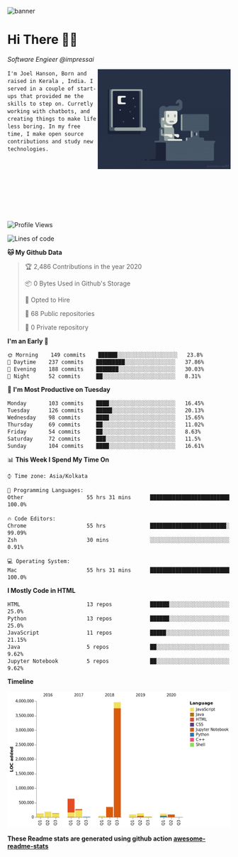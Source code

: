 ![banner](https://images.unsplash.com/photo-1553851935-cad21b77d358?ixlib=rb-1.2.1&ixid=eyJhcHBfaWQiOjEyMDd9&auto=format&fit=crop&w=2250&h=500&q=80)

# Hi There 👋🏼

<em>Software Engieer @impressai</em>

<img align='right' src="https://raw.githubusercontent.com/Joel-hanson/Joel-hanson/master/e426702edf874b181aced1e2fa5c6cde.gif" width="300">

```I'm Joel Hanson, Born and raised in Kerala , India. I served in a couple of start-ups that provided me the skills to step on. Curretly working with chatbots, and creating things to make life less boring. In my free time, I make open source contributions and study new technologies.```

<br></br>
<br></br>
<br></br>
# 


<!--START_SECTION:waka-->
![Profile Views](http://img.shields.io/badge/Profile%20Views-1-blue)

![Lines of code](https://img.shields.io/badge/From%20Hello%20World%20I%27ve%20Written-15.2%20million%20Lines%20of%20code-blue)

**🐱 My Github Data** 

> 🏆 2,486 Contributions in the year 2020
 > 
> 📦 0 Bytes Used in Github's Storage 
 > 
> 💼 Opted to Hire
 > 
> 📜 68 Public repositories
 > 
> 🔑 0 Private repository 
 > 
**I'm an Early 🐤** 

```text
🌞 Morning    149 commits    ██████░░░░░░░░░░░░░░░░░░░   23.8% 
🌆 Daytime    237 commits    █████████░░░░░░░░░░░░░░░░   37.86% 
🌃 Evening    188 commits    ███████░░░░░░░░░░░░░░░░░░   30.03% 
🌙 Night      52 commits     ██░░░░░░░░░░░░░░░░░░░░░░░   8.31%

```
📅 **I'm Most Productive on Tuesday** 

```text
Monday       103 commits    ████░░░░░░░░░░░░░░░░░░░░░   16.45% 
Tuesday      126 commits    █████░░░░░░░░░░░░░░░░░░░░   20.13% 
Wednesday    98 commits     ████░░░░░░░░░░░░░░░░░░░░░   15.65% 
Thursday     69 commits     ██░░░░░░░░░░░░░░░░░░░░░░░   11.02% 
Friday       54 commits     ██░░░░░░░░░░░░░░░░░░░░░░░   8.63% 
Saturday     72 commits     ███░░░░░░░░░░░░░░░░░░░░░░   11.5% 
Sunday       104 commits    ████░░░░░░░░░░░░░░░░░░░░░   16.61%

```


📊 **This Week I Spend My Time On** 

```text
⌚︎ Time zone: Asia/Kolkata

💬 Programming Languages: 
Other                    55 hrs 31 mins      █████████████████████████   100.0%

🔥 Code Editors: 
Chrome                   55 hrs              ████████████████████████░   99.09% 
Zsh                      30 mins             ░░░░░░░░░░░░░░░░░░░░░░░░░   0.91%

💻 Operating System: 
Mac                      55 hrs 31 mins      █████████████████████████   100.0%

```

**I Mostly Code in HTML** 

```text
HTML                     13 repos            ██████░░░░░░░░░░░░░░░░░░░   25.0% 
Python                   13 repos            ██████░░░░░░░░░░░░░░░░░░░   25.0% 
JavaScript               11 repos            █████░░░░░░░░░░░░░░░░░░░░   21.15% 
Java                     5 repos             ██░░░░░░░░░░░░░░░░░░░░░░░   9.62% 
Jupyter Notebook         5 repos             ██░░░░░░░░░░░░░░░░░░░░░░░   9.62%

```


**Timeline**

![Chart not found](https://github.com/Joel-hanson/Joel-hanson/blob/master/charts/bar_graph.png) 


<!--END_SECTION:waka-->

**These Readme stats are generated using github action [awesome-readme-stats](https://github.com/anmol098/waka-readme-stats)**
